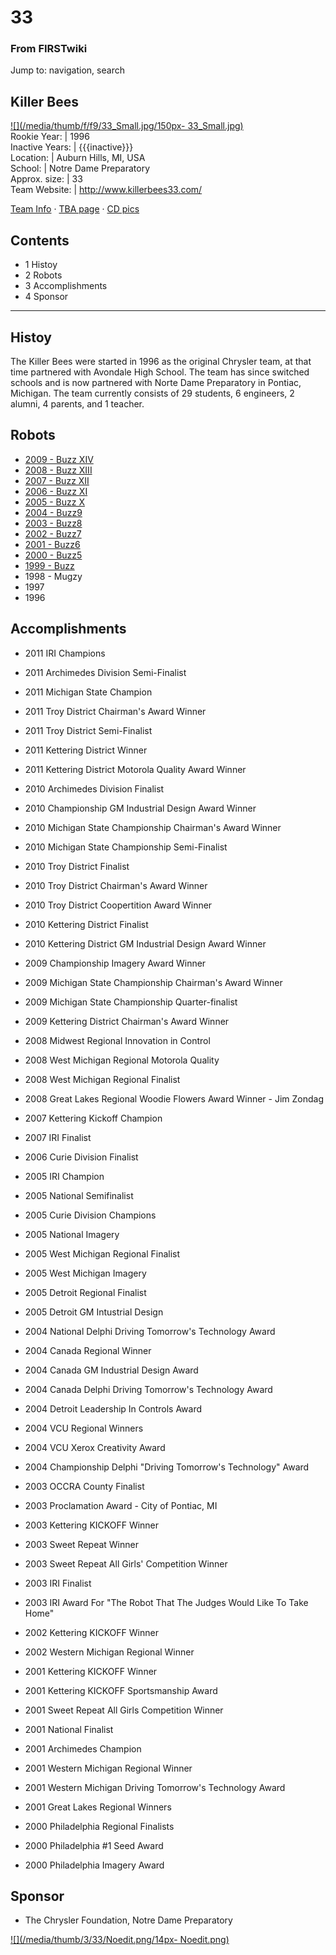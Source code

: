 

# 33

### From FIRSTwiki

Jump to: navigation, search

Killer Bees  
---  
[![](/media/thumb/f/f9/33_Small.jpg/150px-
33_Small.jpg)](Image:33_Small.jpg "" )  
Rookie Year: | 1996  
Inactive Years: | {{{inactive}}}  
Location: | Auburn Hills, MI, USA  
School: | Notre Dame Preparatory  
Approx. size: | 33  
Team Website: | <http://www.killerbees33.com/>  
  
[Team Info](http://frclinks.appspot.com/t/33
"http://frclinks.appspot.com/t/33" ) · [TBA
page](http://www.thebluealliance.com/team/33
"http://www.thebluealliance.com/team/33" ) · [CD
pics](http://www.chiefdelphi.com/media/photos/tags/frc33
"http://www.chiefdelphi.com/media/photos/tags/frc33" )  
  
## Contents

  * 1 Histoy
  * 2 Robots
  * 3 Accomplishments
  * 4 Sponsor  
---  
  

## Histoy

The Killer Bees were started in 1996 as the original Chrysler team, at that
time partnered with Avondale High School. The team has since switched schools
and is now partnered with Norte Dame Preparatory in Pontiac, Michigan. The
team currently consists of 29 students, 6 engineers, 2 alumni, 4 parents, and
1 teacher.


## Robots

  * [2009 - Buzz XIV](http://killerbees33.com/index.php?option=com_content&task=blogcategory&id=26&Itemid=48 "http://killerbees33.com/index.php?option=com_content&task=blogcategory&id=26&Itemid=48" )
  * [2008 - Buzz XIII](http://killerbees33.com/index.php?option=com_content&task=view&id=105&Itemid=48 "http://killerbees33.com/index.php?option=com_content&task=view&id=105&Itemid=48" )
  * [2007 - Buzz XII](http://killerbees33.com/index.php?option=com_content&task=view&id=55&Itemid=48 "http://killerbees33.com/index.php?option=com_content&task=view&id=55&Itemid=48" )
  * [2006 - Buzz XI](http://killerbees33.com/index.php?option=com_content&task=view&id=61&Itemid=48 "http://killerbees33.com/index.php?option=com_content&task=view&id=61&Itemid=48" )
  * [2005 - Buzz X](http://killerbees33.com/index.php?option=com_content&task=view&id=53&Itemid=48 "http://killerbees33.com/index.php?option=com_content&task=view&id=53&Itemid=48" )
  * [2004 - Buzz9](http://killerbees33.com/index.php?option=com_content&task=view&id=52&Itemid=48 "http://killerbees33.com/index.php?option=com_content&task=view&id=52&Itemid=48" )
  * [2003 - Buzz8](http://killerbees33.com/index.php?option=com_content&task=view&id=51&Itemid=48 "http://killerbees33.com/index.php?option=com_content&task=view&id=51&Itemid=48" )
  * [2002 - Buzz7](http://killerbees33.com/index.php?option=com_content&task=view&id=50&Itemid=48 "http://killerbees33.com/index.php?option=com_content&task=view&id=50&Itemid=48" )
  * [2001 - Buzz6](http://killerbees33.com/index.php?option=com_content&task=view&id=49&Itemid=48 "http://killerbees33.com/index.php?option=com_content&task=view&id=49&Itemid=48" )
  * [2000 - Buzz5](http://killerbees33.com/index.php?option=com_content&task=view&id=48&Itemid=48 "http://killerbees33.com/index.php?option=com_content&task=view&id=48&Itemid=48" )
  * [1999 - Buzz](http://www.ndprep.org/robotics/images/2000/MVC-009S.JPG "http://www.ndprep.org/robotics/images/2000/MVC-009S.JPG" )
  * 1998 - Mugzy 
  * 1997 
  * 1996 


## Accomplishments

  * 2011 IRI Champions 
  * 2011 Archimedes Division Semi-Finalist 
  * 2011 Michigan State Champion 
  * 2011 Troy District Chairman's Award Winner 
  * 2011 Troy District Semi-Finalist 
  * 2011 Kettering District Winner 
  * 2011 Kettering District Motorola Quality Award Winner 

  

  * 2010 Archimedes Division Finalist 
  * 2010 Championship GM Industrial Design Award Winner 
  * 2010 Michigan State Championship Chairman's Award Winner 
  * 2010 Michigan State Championship Semi-Finalist 
  * 2010 Troy District Finalist 
  * 2010 Troy District Chairman's Award Winner 
  * 2010 Troy District Coopertition Award Winner 
  * 2010 Kettering District Finalist 
  * 2010 Kettering District GM Industrial Design Award Winner 

  

  * 2009 Championship Imagery Award Winner 
  * 2009 Michigan State Championship Chairman's Award Winner 
  * 2009 Michigan State Championship Quarter-finalist 
  * 2009 Kettering District Chairman's Award Winner 

  

  * 2008 Midwest Regional Innovation in Control 
  * 2008 West Michigan Regional Motorola Quality 
  * 2008 West Michigan Regional Finalist 
  * 2008 Great Lakes Regional Woodie Flowers Award Winner - Jim Zondag 

  

  * 2007 Kettering Kickoff Champion 
  * 2007 IRI Finalist 

  

  * 2006 Curie Division Finalist 

  

  * 2005 IRI Champion 
  * 2005 National Semifinalist 
  * 2005 Curie Division Champions 
  * 2005 National Imagery 
  * 2005 West Michigan Regional Finalist 
  * 2005 West Michigan Imagery 
  * 2005 Detroit Regional Finalist 
  * 2005 Detroit GM Intustrial Design 

  

  * 2004 National Delphi Driving Tomorrow's Technology Award 
  * 2004 Canada Regional Winner 
  * 2004 Canada GM Industrial Design Award 
  * 2004 Canada Delphi Driving Tomorrow's Technology Award 
  * 2004 Detroit Leadership In Controls Award 
  * 2004 VCU Regional Winners 
  * 2004 VCU Xerox Creativity Award 
  * 2004 Championship Delphi "Driving Tomorrow's Technology" Award 

  

  * 2003 OCCRA County Finalist 
  * 2003 Proclamation Award - City of Pontiac, MI 
  * 2003 Kettering KICKOFF Winner 
  * 2003 Sweet Repeat Winner 
  * 2003 Sweet Repeat All Girls' Competition Winner 
  * 2003 IRI Finalist 
  * 2003 IRI Award For "The Robot That The Judges Would Like To Take Home" 

  

  * 2002 Kettering KICKOFF Winner 
  * 2002 Western Michigan Regional Winner 

  

  * 2001 Kettering KICKOFF Winner 
  * 2001 Kettering KICKOFF Sportsmanship Award 
  * 2001 Sweet Repeat All Girls Competition Winner 
  * 2001 National Finalist 
  * 2001 Archimedes Champion 
  * 2001 Western Michigan Regional Winner 
  * 2001 Western Michigan Driving Tomorrow's Technology Award 
  * 2001 Great Lakes Regional Winners 

  

  * 2000 Philadelphia Regional Finalists 
  * 2000 Philadelphia #1 Seed Award 
  * 2000 Philadelphia Imagery Award 


## Sponsor

  * The Chrysler Foundation, Notre Dame Preparatory 

[![](/media/thumb/3/33/Noedit.png/14px-
Noedit.png)](Image:Noedit.png "" )


